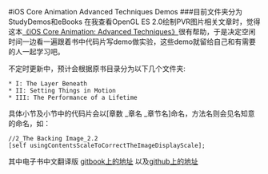 #iOS Core Animation Advanced Techniques Demos
###目前文件夹分为StudyDemos和eBooks
在我查看OpenGL ES 2.0绘制PVR图片相关文章时，觉得这本[《iOS Core Animation: Advanced Techniques》](https://www.amazon.com/iOS-Core-Animation-Advanced-Techniques-ebook/dp/B00EHJCORC/ref=sr_1_1?ie=UTF8&qid=1423192842&sr=8-1&keywords=Core+Animation+Advanced+Techniques)很有帮助，于是决定空闲时间一边看一遍跟着书中代码片写demo做实验，这些demo就留给自己和有需要的人一起学习吧。

不定时更新中，预计会根据原书目录分为以下几个文件夹:

	* I: The Layer Beneath
	* II: Setting Things in Motion
	* III: The Performance of a Lifetime
具体小节及小节中的代码片会以[章数 _章名 _章节名]命名，方法名则会见名知意的命名，如：

    //2_The Backing Image_2.2
	[self usingContentsScaleToCorrectTheImageDisplayScale];

其中电子书中文翻译版
[gitbook上的地址](https://www.gitbook.com/book/zsisme/ios-/details)
以及[github上的地址](https://github.com/AttackOnDobby/iOS-Core-Animation-Advanced-Techniques)